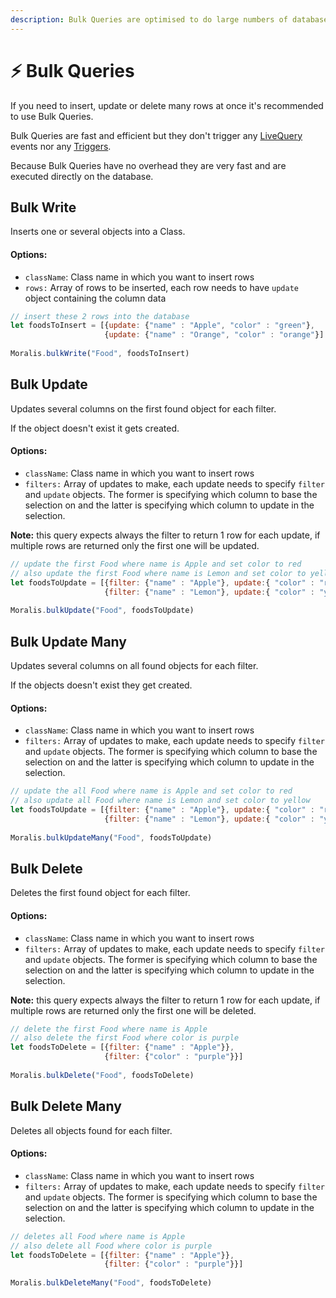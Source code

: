```yaml
---
description: Bulk Queries are optimised to do large numbers of database operations fast.
---
```


# ⚡ Bulk Queries

If you need to insert, update or delete many rows at once it's recommended to use Bulk Queries.

Bulk Queries are fast and efficient but they don't trigger any [LiveQuery](live-queries.md) events nor any [Triggers](../cloud-code/triggers.md).

Because Bulk Queries have no overhead they are very fast and are executed directly on the database.

## Bulk Write

Inserts one or several objects into a Class.&#x20;

#### Options:

* `className`: Class name in which you want to insert rows
* `rows:` Array of rows to be inserted, each row needs to have `update` object containing the column data

```javascript
// insert these 2 rows into the database 
let foodsToInsert = [{update: {"name" : "Apple", "color" : "green"},
                     {update: {"name" : "Orange", "color" : "orange"}]
                     
Moralis.bulkWrite("Food", foodsToInsert)
```

## Bulk Update

Updates several columns on the first found object for each filter.

If the object doesn't exist it gets created.

#### Options:

* `className`: Class name in which you want to insert rows
* `filters:` Array of updates to make, each update needs to specify `filter` and `update` objects. The former is specifying which column to base the selection on and the latter is specifying which column to update in the selection.

**Note:** this query expects always the filter to return 1 row for each update, if multiple rows are returned only the first one will be updated.

```javascript
// update the first Food where name is Apple and set color to red 
// also update the first Food where name is Lemon and set color to yellow
let foodsToUpdate = [{filter: {"name" : "Apple"}, update:{ "color" : "red"}},
                     {filter: {"name" : "Lemon"}, update:{ "color" : "yellow"}}]
                     
Moralis.bulkUpdate("Food", foodsToUpdate)
```

## Bulk Update Many

Updates several columns on all found objects for each filter.

If the objects doesn't exist they get created.

#### Options:

* `className`: Class name in which you want to insert rows
* `filters:` Array of updates to make, each update needs to specify `filter` and `update` objects. The former is specifying which column to base the selection on and the latter is specifying which column to update in the selection.

```javascript
// update the all Food where name is Apple and set color to red 
// also update all Food where name is Lemon and set color to yellow
let foodsToUpdate = [{filter: {"name" : "Apple"}, update:{ "color" : "red"}},
                     {filter: {"name" : "Lemon"}, update:{ "color" : "yellow"}}]
                     
Moralis.bulkUpdateMany("Food", foodsToUpdate)
```

## Bulk Delete

Deletes the first found object for each filter.

#### Options:

* `className`: Class name in which you want to insert rows
* `filters:` Array of updates to make, each update needs to specify `filter` and `update` objects. The former is specifying which column to base the selection on and the latter is specifying which column to update in the selection.

**Note:** this query expects always the filter to return 1 row for each update, if multiple rows are returned only the first one will be deleted.

```javascript
// delete the first Food where name is Apple
// also delete the first Food where color is purple 
let foodsToDelete = [{filter: {"name" : "Apple"}},
                     {filter: {"color" : "purple"}}]
                     
Moralis.bulkDelete("Food", foodsToDelete)
```

## Bulk Delete Many

Deletes all objects found for each filter.

#### Options:

* `className`: Class name in which you want to insert rows
* `filters:` Array of updates to make, each update needs to specify `filter` and `update` objects. The former is specifying which column to base the selection on and the latter is specifying which column to update in the selection.

```javascript
// deletes all Food where name is Apple
// also delete all Food where color is purple 
let foodsToDelete = [{filter: {"name" : "Apple"}},
                     {filter: {"color" : "purple"}}]
                     
Moralis.bulkDeleteMany("Food", foodsToDelete)
```
